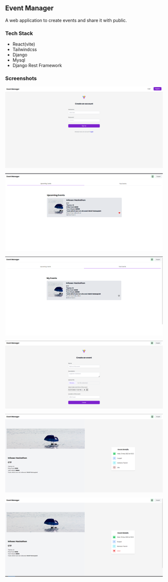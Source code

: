 
## Event Manager
A web application to create events and share it with public. 

### Tech Stack
- React(vite)
- Tailwindcss
- Django
- Mysql
- Django Rest Framework


### Screenshots

![image.png](/assets/register.png)

![image.png](/assets/upcoming-events.png)

![image.png](/assets/your-events.png)

![](/assets/create-an-event.png)

![image.png](/assets/event-info.png)

![image.png](/assets/event-info-liked.png)

